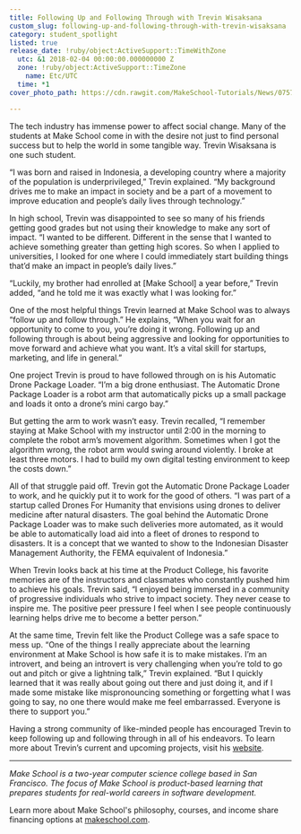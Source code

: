 ```yaml
---
title: Following Up and Following Through with Trevin Wisaksana
custom_slug: following-up-and-following-through-with-trevin-wisaksana
category: student_spotlight
listed: true
release_date: !ruby/object:ActiveSupport::TimeWithZone
  utc: &1 2018-02-04 00:00:00.000000000 Z
  zone: !ruby/object:ActiveSupport::TimeZone
    name: Etc/UTC
  time: *1
cover_photo_path: https://cdn.rawgit.com/MakeSchool-Tutorials/News/07574e4d46c099ada5e2764c7d79205b95597c18//880a7204-47a7-4d6b-959f-7cc282f5a4b9/cover_photo.jpeg

---
```

The tech industry has immense power to affect social change. Many of the students at Make School come in with the desire not just to find personal success but to help the world in some tangible way. Trevin Wisaksana is one such student.

“I was born and raised in Indonesia, a developing country where a majority of the population is underprivileged,” Trevin explained. “My background drives me to make an impact in society and be a part of a movement to improve education and people’s daily lives through technology.”

In high school, Trevin was disappointed to see so many of his friends getting good grades but not using their knowledge to make any sort of impact. “I wanted to be different. Different in the sense that I wanted to achieve something greater than getting high scores. So when I applied to universities, I looked for one where I could immediately start building things that’d make an impact in people’s daily lives.”

“Luckily, my brother had enrolled at [Make School] a year before,” Trevin added, “and he told me it was exactly what I was looking for.” 

One of the most helpful things Trevin learned at Make School was to always “follow up and follow through.” He explains, “When you wait for an opportunity to come to you, you’re doing it wrong. Following up and following through is about being aggressive and looking for opportunities to move forward and achieve what you want. It’s a vital skill for startups, marketing, and life in general.”

One project Trevin is proud to have followed through on is his Automatic Drone Package Loader. “I’m a big drone enthusiast. The Automatic Drone Package Loader is a robot arm that automatically picks up a small package and loads it onto a drone’s mini cargo bay.”

But getting the arm to work wasn’t easy. Trevin recalled, “I remember staying at Make School with my instructor until 2:00 in the morning to complete the robot arm’s movement algorithm. Sometimes when I got the algorithm wrong, the robot arm would swing around violently. I broke at least three motors. I had to build my own digital testing environment to keep the costs down.”

All of that struggle paid off. Trevin got the Automatic Drone Package Loader to work, and he quickly put it to work for the good of others. “I was part of a startup called Drones For Humanity that envisions using drones to deliver medicine after natural disasters. The goal behind the Automatic Drone Package Loader was to make such deliveries more automated, as it would be able to automatically load aid into a fleet of drones to respond to disasters. It is a concept that we wanted to show to the Indonesian Disaster Management Authority, the FEMA equivalent of Indonesia.”

When Trevin looks back at his time at the Product College, his favorite memories are of the instructors and classmates who constantly pushed him to achieve his goals. Trevin said, “I enjoyed being immersed in a community of progressive individuals who strive to impact society. They never cease to inspire me. The positive peer pressure I feel when I see people continuously learning helps drive me to become a better person.” 

At the same time, Trevin felt like the Product College was a safe space to mess up. “One of the things I really appreciate about the learning environment at Make School is how safe it is to make mistakes. I’m an introvert, and being an introvert is very challenging when you’re told to go out and pitch or give a lightning talk,” Trevin explained. “But I quickly learned that it was really about going out there and just doing it, and if I made some mistake like mispronouncing something or forgetting what I was going to say, no one there would make me feel embarrassed. Everyone is there to support you.”

Having a strong community of like-minded people has encouraged Trevin to keep following up and following through in all of his endeavors. To learn more about Trevin’s current and upcoming projects, visit his [website](http://trevinwisaksana.com/).

* * * * *

*Make School is a two-year computer science college based in San Francisco. The focus of Make School is product-based learning that prepares students for real-world careers in software development.*

Learn more about Make School's philosophy, courses, and income share financing options at [makeschool.com](https://www.makeschool.com/?utm_source=medium&utm_medium=social&utm_campaign=medium-student-spotlight-uchenna-aguocha&utm_content=).
